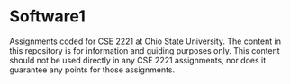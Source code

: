 # Software1
Assignments coded for CSE 2221 at Ohio State University. The content in this repository is for information and guiding purposes only. This content should not be used directly in any CSE 2221 assignments, nor does it guarantee any points for those assignments.
